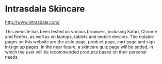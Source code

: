 # Intrasdala Skincare
http://www.intrasdala.com/

This website has been tested on various browsers, inclusing Safari, Chrome and Firefox, as well as on laptops, tablets and mobile devices. The notable pages on this website are the aisle page, product page, cart page and sign in/sign up pages. In the near future, a skincare quiz page will be added, in which the user will be recommended products based on their personal needs. 
